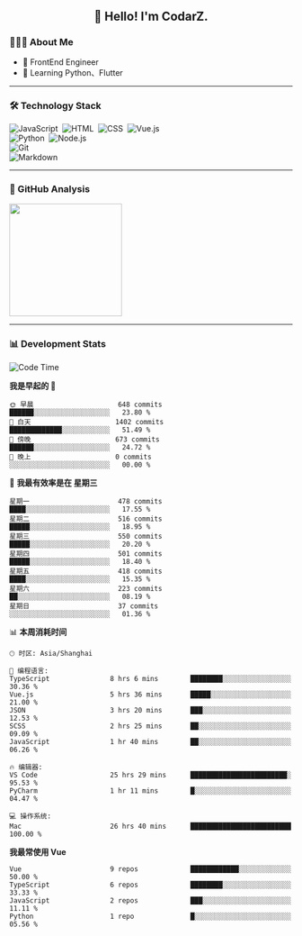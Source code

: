 <h2 align="center">👋 Hello! I'm CodarZ.</h2>

### 👨🏻‍💻 About Me

- 🤔 FrontEnd Engineer
- 🌱 Learning Python、Flutter

-------

### 🛠 Technology Stack

![JavaScript](https://img.shields.io/badge/-JavaScript-000?style=flat&logo=javascript)&nbsp;
![HTML](https://img.shields.io/badge/-HTML-000?style=flat&logo=HTML5)&nbsp;
![CSS](https://img.shields.io/badge/-CSS-000?style=flat&logo=CSS3&logoColor=1572B6)&nbsp;
![Vue.js](https://img.shields.io/badge/-Vue-000?style=flat&logo=adobe-photoshop)\
![Python](https://img.shields.io/badge/-Python-000?style=flat&logo=python)&nbsp;
![Node.js](https://img.shields.io/badge/-Node.js-000?style=flat&logo=node.js)&nbsp;\
![Git](https://img.shields.io/badge/-Git-000?style=flat&logo=git)\
![Markdown](https://img.shields.io/badge/-Markdown-000?style=flat&logo=markdown)&nbsp;

-------

### 🔭 GitHub Analysis

<!-- 
参考：https://github.com/anuraghazra/github-readme-stats 
-->
<p align="left">
  <a href="https://github.com/CodarZ">
    <img height="200em" src="https://github-readme-stats-eight-theta.vercel.app/api?username=CodarZ&show_icons=true&theme=vue-dark&include_all_commits=true&count_private=true&hide=contribs,issues" />
  </a>
</p>

-------

### 📊 Development Stats

<!--START_SECTION:waka-->
![Code Time](http://img.shields.io/badge/Code%20Time-685%20hrs%2025%20mins-blue)

**我是早起的 🐤** 

```text
🌞 早晨                     648 commits         ██████░░░░░░░░░░░░░░░░░░░   23.80 % 
🌆 白天                     1402 commits        █████████████░░░░░░░░░░░░   51.49 % 
🌃 傍晚                     673 commits         ██████░░░░░░░░░░░░░░░░░░░   24.72 % 
🌙 晚上                     0 commits           ░░░░░░░░░░░░░░░░░░░░░░░░░   00.00 % 
```
📅 **我最有效率是在 星期三** 

```text
星期一                      478 commits         ████░░░░░░░░░░░░░░░░░░░░░   17.55 % 
星期二                      516 commits         █████░░░░░░░░░░░░░░░░░░░░   18.95 % 
星期三                      550 commits         █████░░░░░░░░░░░░░░░░░░░░   20.20 % 
星期四                      501 commits         █████░░░░░░░░░░░░░░░░░░░░   18.40 % 
星期五                      418 commits         ████░░░░░░░░░░░░░░░░░░░░░   15.35 % 
星期六                      223 commits         ██░░░░░░░░░░░░░░░░░░░░░░░   08.19 % 
星期日                      37 commits          ░░░░░░░░░░░░░░░░░░░░░░░░░   01.36 % 
```


📊 **本周消耗时间** 

```text
🕑︎ 时区: Asia/Shanghai

💬 编程语言: 
TypeScript               8 hrs 6 mins        ████████░░░░░░░░░░░░░░░░░   30.36 % 
Vue.js                   5 hrs 36 mins       █████░░░░░░░░░░░░░░░░░░░░   21.00 % 
JSON                     3 hrs 20 mins       ███░░░░░░░░░░░░░░░░░░░░░░   12.53 % 
SCSS                     2 hrs 25 mins       ██░░░░░░░░░░░░░░░░░░░░░░░   09.09 % 
JavaScript               1 hr 40 mins        ██░░░░░░░░░░░░░░░░░░░░░░░   06.26 % 

🔥 编辑器: 
VS Code                  25 hrs 29 mins      ████████████████████████░   95.53 % 
PyCharm                  1 hr 11 mins        █░░░░░░░░░░░░░░░░░░░░░░░░   04.47 % 

💻 操作系统: 
Mac                      26 hrs 40 mins      █████████████████████████   100.00 % 
```

**我最常使用 Vue** 

```text
Vue                      9 repos             ████████████░░░░░░░░░░░░░   50.00 % 
TypeScript               6 repos             ████████░░░░░░░░░░░░░░░░░   33.33 % 
JavaScript               2 repos             ███░░░░░░░░░░░░░░░░░░░░░░   11.11 % 
Python                   1 repo              █░░░░░░░░░░░░░░░░░░░░░░░░   05.56 % 
```




<!--END_SECTION:waka-->

